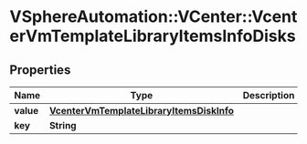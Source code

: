 # VSphereAutomation::VCenter::VcenterVmTemplateLibraryItemsInfoDisks

## Properties
Name | Type | Description | Notes
------------ | ------------- | ------------- | -------------
**value** | [**VcenterVmTemplateLibraryItemsDiskInfo**](VcenterVmTemplateLibraryItemsDiskInfo.md) |  | [optional] 
**key** | **String** |  | [optional] 


